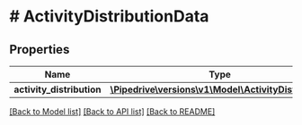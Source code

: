 # # ActivityDistributionData

## Properties

Name | Type | Description | Notes
------------ | ------------- | ------------- | -------------
**activity_distribution** | [**\Pipedrive\versions\v1\Model\ActivityDistribution**](ActivityDistribution.md) |  | [optional]

[[Back to Model list]](../../README.md#models) [[Back to API list]](../../README.md#endpoints) [[Back to README]](../../README.md)
